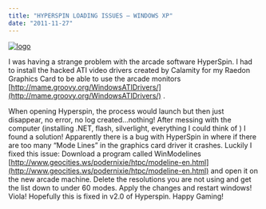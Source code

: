 ```yaml
---
title: "HYPERSPIN LOADING ISSUES – WINDOWS XP"
date: "2011-11-27"
---
```


[![logo](images/logo-300x114.png)](http://104.167.119.213/wp-content/uploads/2011/11/logo.png)

I was having a strange problem with the arcade software HyperSpin. I had to install the hacked ATI video drivers created by Calamity for my Raedon Graphics Card to be able to use the arcade monitors [http://mame.groovy.org/WindowsATIDrivers/](http://mame.groovy.org/WindowsATIDrivers/) .

When opening Hyperspin, the process would launch but then just disappear, no error, no log created…nothing! After messing with the computer (installing .NET, flash, silverlight, everything I could think of ) I found a solution! Apparently there is a bug with HyperSpin in where if there are too many “Mode Lines” in the graphics card driver it crashes. Luckily I fixed this issue: Download a program called WinModelines [http://www.geocities.ws/podernixie/htpc/modeline-en.html](http://www.geocities.ws/podernixie/htpc/modeline-en.html) and open it on the new arcade machine. Delete the resolutions you are not using and get the list down to under 60 modes. Apply the changes and restart windows! Viola! Hopefully this is fixed in v2.0 of Hyperspin. Happy Gaming!

